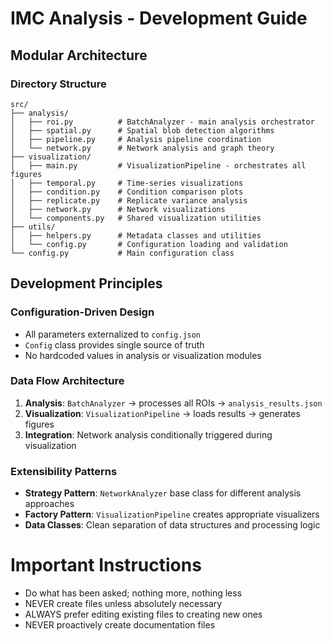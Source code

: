 # IMC Analysis - Development Guide

## Modular Architecture

### Directory Structure
```
src/
├── analysis/
│   ├── roi.py          # BatchAnalyzer - main analysis orchestrator
│   ├── spatial.py      # Spatial blob detection algorithms
│   ├── pipeline.py     # Analysis pipeline coordination
│   └── network.py      # Network analysis and graph theory
├── visualization/
│   ├── main.py         # VisualizationPipeline - orchestrates all figures
│   ├── temporal.py     # Time-series visualizations
│   ├── condition.py    # Condition comparison plots
│   ├── replicate.py    # Replicate variance analysis
│   ├── network.py      # Network visualizations
│   └── components.py   # Shared visualization utilities
├── utils/
│   ├── helpers.py      # Metadata classes and utilities
│   └── config.py       # Configuration loading and validation
└── config.py           # Main configuration class
```

## Development Principles

### Configuration-Driven Design
- All parameters externalized to `config.json`
- `Config` class provides single source of truth
- No hardcoded values in analysis or visualization modules

### Data Flow Architecture
1. **Analysis**: `BatchAnalyzer` → processes all ROIs → `analysis_results.json`
2. **Visualization**: `VisualizationPipeline` → loads results → generates figures
3. **Integration**: Network analysis conditionally triggered during visualization

### Extensibility Patterns
- **Strategy Pattern**: `NetworkAnalyzer` base class for different analysis approaches
- **Factory Pattern**: `VisualizationPipeline` creates appropriate visualizers
- **Data Classes**: Clean separation of data structures and processing logic

# Important Instructions
- Do what has been asked; nothing more, nothing less
- NEVER create files unless absolutely necessary
- ALWAYS prefer editing existing files to creating new ones
- NEVER proactively create documentation files